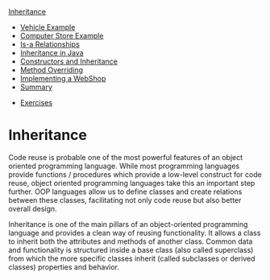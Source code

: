 [Inheritance](../inheritance/readme.md)
* [Vehicle Example](../inheritance/vehicles_example.md)
* [Computer Store Example](../inheritance/computer_store_example.md)
* [Is-a Relationships](../inheritance/is_a_relationship.md)
* [Inheritance in Java](../inheritance/inheritance_in_java.md)
* [Constructors and Inheritance](../inheritance/constructors_and_inheritance.md)
* [Method Overriding](../inheritance/method_overloading.md)
* [Implementing a WebShop](../inheritance/implementing_a_webshop.md)
* [Summary](../inheritance/summary.md)
<!-- * [Quiz](../inheritance/quiz.md) -->
* [Exercises](../inheritance/exercises.md)

<!-- [TODO] Part of this chapter should be refactored to the OOT course. Making it language independent. -->

# Inheritance

Code reuse is probable one of the most powerful features of an object oriented programming language. While most programming languages provide functions / procedures which provide a low-level construct for code reuse, object oriented programming languages take this an important step further. OOP languages allow us to define classes and create relations between these classes, facilitating not only code reuse but also better overall design.

Inheritance is one of the main pillars of an object-oriented programming language and provides a clean way of reusing functionality. It allows a class to inherit both the attributes and methods of another class. Common data and functionality is structured inside a base class (also called superclass) from which the more specific classes inherit (called subclasses or derived classes) properties and behavior.
